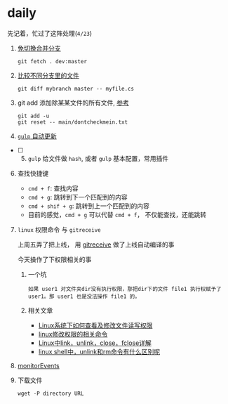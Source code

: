 # daily

先记着，忙过了这阵处理(`4/23`)

1. [免切换合并分支](https://coderwall.com/p/0kxphg/merging-branches-without-checkout)

	```
	git fetch . dev:master
	```
2. [比较不同分支里的文件](https://stackoverflow.com/questions/4099742/how-to-compare-files-from-two-different-branches)

	```
	git diff mybranch master -- myfile.cs
	```
3. git add 添加除某某文件的所有文件, [参考](http://stackoverflow.com/questions/4475457/add-all-files-to-a-commit-except-a-single-file) 
	
	```
	git add -u
	git reset -- main/dontcheckmein.txt
	```

4. [`gulp` 自动更新](docs/gulp_live.md)

* [ ] 5. `gulp` 给文件做 `hash`, 或者 `gulp` 基本配置，常用插件

6. 查找快捷键
	
	- `cmd + f`: 查找内容
	- `cmd + g`: 跳转到下一个匹配到的内容
	- `cmd + shif + g`: 跳转到上一个匹配到的内容
	- 目前的感觉，`cmd + g` 可以代替 `cmd + f`， 不仅能查找，还能跳转

7. `linux` 权限命令 与 `gitreceive`

	上周五弄了把上线， 用 [gitreceive](https://github.com/progrium/gitreceive) 做了上线自动编译的事
	
	今天操作了下权限相关的事
	
	1. 一个坑
		
		```
		如果 user1 对文件夹dir没有执行权限，那把dir下的文件 file1 执行权赋予了  user1。那 user1 也是没法操作 file1 的。
		```
	
	2. 相关文章
		
		- [Linux系统下如何查看及修改文件读写权限](https://www.cnblogs.com/CgenJ/archive/2011/07/28/2119454.html)
		- [linux修改权限的相关命令](https://www.jianshu.com/p/9b6f7ba6bc7f)
		- [ Linux中link，unlink，close，fclose详解](https://blog.csdn.net/dlutbrucezhang/article/details/9159431)
		- [linux shell中，unlink和rm命令有什么区别呢](http://bbs.chinaunix.net/thread-2080409-1-1.html)


8. [monitorEvents](docs/command_line_api.md)

9. 下载文件
	
	```
	wget -P directory URL
	``` 

